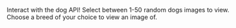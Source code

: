Interact with the dog API!
Select between 1-50 random dogs images to view.
Choose a breed of your choice to view an image of. 